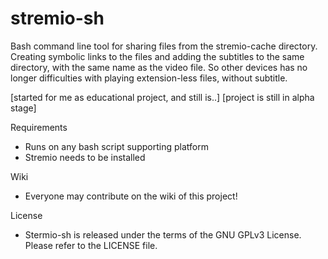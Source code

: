 # stremio-sh
Bash command line tool for sharing files from the stremio-cache directory.
Creating symbolic links to the files and adding the subtitles to the same directory, with the same name as the video file. So other devices has no longer difficulties with playing extension-less files, without subtitle.

[started for me as educational project, and still is..]
[project is still in alpha stage]

Requirements
- Runs on any bash script supporting platform
- Stremio needs to be installed

Wiki
- Everyone may contribute on the wiki of this project!

License
- Stermio-sh is released under the terms of the GNU GPLv3 License. Please refer to the LICENSE file.
